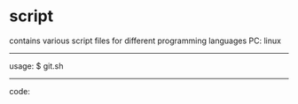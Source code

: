 # script
contains various script files for different programming languages
PC: linux
********************************************************************************
usage:
$ git.sh <comments>
********************************************************************************
code:

